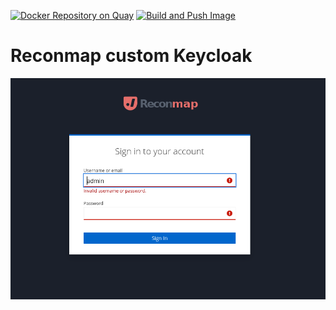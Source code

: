 [![Docker Repository on Quay](https://img.shields.io/badge/quay.io-latest-green "Docker Repository on Quay")](https://quay.io/repository/reconmap/keycloak-custom) [![Build and Push Image](https://github.com/reconmap/keycloak-custom/actions/workflows/build-push-image.yml/badge.svg)](https://github.com/reconmap/keycloak-custom/actions/workflows/build-push-image.yml)

# Reconmap custom Keycloak

![Reconmap themed login screen](theme/screenshot.png)


